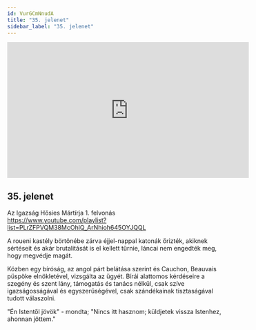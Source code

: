 ```yaml
---
id: VurGCmNnudA
title: "35. jelenet"
sidebar_label: "35. jelenet"
---
```


<div class="video-float-container">
  <iframe
    width="560"
    height="315"
    src="https://www.youtube.com/embed/VurGCmNnudA"
    title="YouTube video player"
    frameborder="0"
    allow="accelerometer; autoplay; clipboard-write; encrypted-media; gyroscope; picture-in-picture; web-share"
    referrerpolicy="strict-origin-when-cross-origin"
    allowfullscreen
  ></iframe>
</div>

## 35. jelenet

Az Igazság Hősies Mártírja 1. felvonás  
https://www.youtube.com/playlist?list=PLrZFPVQM38McOhlQ_ArNhioh645OYJQQL

A roueni kastély börtönébe zárva éjjel-nappal katonák őrizték, akiknek sértéseit és akár brutalitását is el kellett tűrnie, láncai nem engedték meg, hogy megvédje magát.

Közben egy bíróság, az angol párt belátása szerint és Cauchon, Beauvais püspöke elnökletével, vizsgálta az ügyét. Bírái alattomos kérdéseire a szegény és szent lány, támogatás és tanács nélkül, csak szíve igazságosságával és egyszerűségével, csak szándékainak tisztaságával tudott válaszolni.

"Én Istentől jövök" - mondta; "Nincs itt hasznom; küldjetek vissza Istenhez, ahonnan jöttem."
